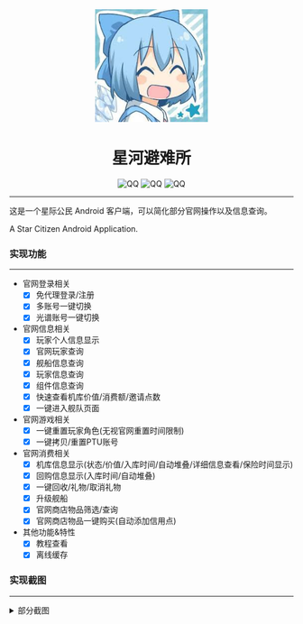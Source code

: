 <div align=center>
  <img width=200 src="doc/image/cirno_avatar.jpeg"  alt="小九头像"/>
  <h1 align="center">星河避难所</h1> 
</div>
<div align=center>
  <img src="https://img.shields.io/badge/chat-QQ-blue" alt="QQ" >
<img src="https://img.shields.io/badge/Android-8.0+-yellow" alt="QQ" >
<img src="https://img.shields.io/badge/StarCitizen-3.16-green" alt="QQ" >
</div>

---

这是一个星际公民 Android 客户端，可以简化部分官网操作以及信息查询。

A Star Citizen Android Application.

### 实现功能

---

+ 官网登录相关
  + [x] 免代理登录/注册
  + [x] 多账号一键切换
  + [x] 光谱账号一键切换
+ 官网信息相关
  + [x] 玩家个人信息显示
  + [x] 官网玩家查询
  + [x] 舰船信息查询
  + [x] 玩家信息查询
  + [x] 组件信息查询
  + [x] 快速查看机库价值/消费额/邀请点数
  + [x] 一键进入舰队页面
+ 官网游戏相关
  + [x] 一键重置玩家角色(无视官网重置时间限制)
  + [x] 一键拷贝/重置PTU账号
+ 官网消费相关
  + [x] 机库信息显示(状态/价值/入库时间/自动堆叠/详细信息查看/保险时间显示)
  + [x] 回购信息显示(入库时间/自动堆叠)
  + [x] 一键回收/礼物/取消礼物
  + [x] 升级舰船
  + [x] 官网商店物品筛选/查询
  + [x] 官网商店物品一键购买(自动添加信用点)
+ 其他功能&特性
  + [x] 教程查看
  + [x] 离线缓存

### 实现截图

---

<details>
<summary>部分截图</summary>

![](doc/image/main_page.jpg)
![](doc/image/reset_character.jpg)
![](doc/image/spectrum_view.jpg)
![](doc/image/personal_drawer_box.jpg)
![](doc/image/hanger_view.jpg)
![](doc/image/hanger_detail.jpg)
![](doc/image/buyback_view.jpg)
![](doc/image/reclaim_page.jpg)
![](doc/image/send_gift.jpg)
![](doc/image/shop_view.jpg)
![](doc/image/shop_detail.jpg)


</details>
